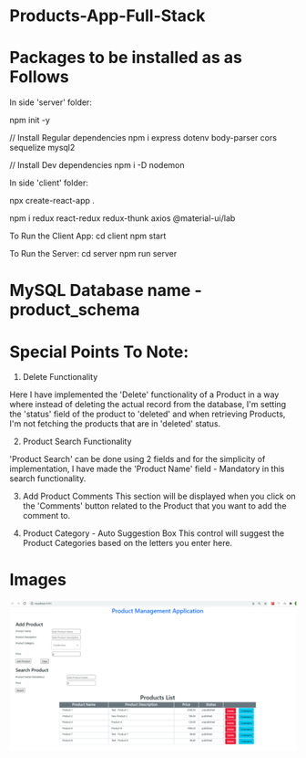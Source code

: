 # Products-App-Full-Stack


# Packages to be installed as as Follows

In side 'server' folder:

npm init -y

// Install Regular dependencies
npm i express dotenv body-parser cors sequelize mysql2

// Install Dev dependencies
npm i -D nodemon



In side 'client' folder:

npx create-react-app .

npm i redux react-redux redux-thunk axios @material-ui/lab


To Run the Client App:
cd client
npm start

To Run the Server:
cd server
npm run server  


# MySQL Database name - product_schema

# Special Points To Note:

1. Delete Functionality

Here I have implemented the 'Delete' functionality of a Product in a way where instead of deleting the actual record from the database, I'm setting the 'status' field of the product to 'deleted' and when retrieving Products, I'm not fetching the products that are in 'deleted' status.

2. Product Search Functionality

'Product Search' can be done using 2 fields and for the simplicity of implementation, I have made the 'Product Name' field - Mandatory in this search functionality.

3. Add Product Comments
This section will be displayed when you click on the 'Comments' button related to the Product that you want to add the comment to.

4. Product Category - Auto Suggestion Box
This control will suggest the Product Categories based on the letters you enter here.

# Images

![](images/ReadMeImage1.PNG)


